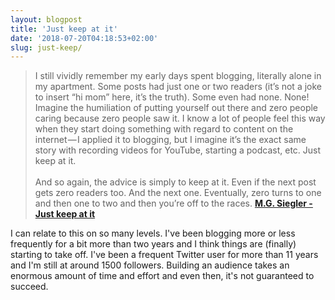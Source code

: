 ```yaml
---
layout: blogpost
title: 'Just keep at it'
date: '2018-07-20T04:18:53+02:00'
slug: just-keep/
---
```

>I still vividly remember my early days spent blogging, literally alone in my apartment. Some posts had just one or two readers (it’s not a joke to insert “hi mom” here, it’s the truth). Some even had none. None! Imagine the humiliation of putting yourself out there and zero people caring because zero people saw it. I know a lot of people feel this way when they start doing something with regard to content on the internet — I applied it to blogging, but I imagine it’s the exact same story with recording videos for YouTube, starting a podcast, etc. Just keep at it.<br /><br />
And so again, the advice is simply to keep at it. Even if the next post gets zero readers too. And the next one. Eventually, zero turns to one and then one to two and then you’re off to the races.
**[M.G. Siegler - Just keep at it](https://500ish.com/just-keep-at-it-d852a5d8a58b)**

I can relate to this on so many levels. I've been blogging more or less frequently for a bit more than two years and I think things are (finally) starting to take off. I've been a frequent Twitter user for more than 11 years and I'm still at around 1500 followers. Building an audience takes an enormous amount of time and effort and even then, it's not guaranteed to succeed. 
